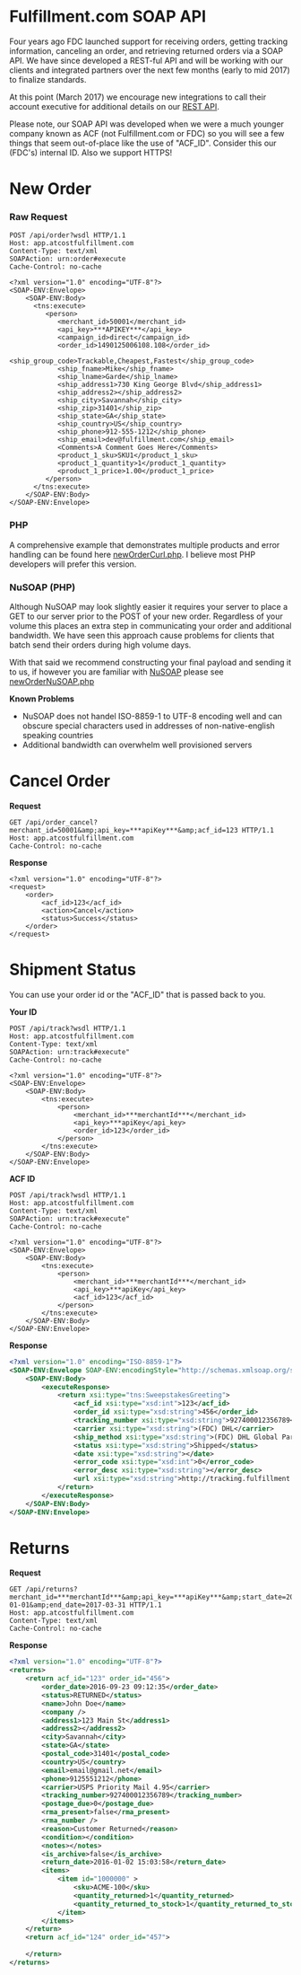 # Fulfillment.com SOAP API

Four years ago FDC launched support for receiving orders, getting tracking information, 
canceling an order, and retrieving returned orders via a SOAP API. We have since
developed a REST-ful API and will be working with our clients and integrated partners
over the next few months (early to mid 2017) to finalize standards.

At this point (March 2017) we encourage new integrations to call their account
executive for additional details on our [REST API](https://api.fulfillment.com/docs/api).

Please note, our SOAP API was developed when we were a much younger company known as ACF 
(not Fulfillment.com or FDC) so you will see a few things that seem out-of-place like the
use of "ACF_ID". Consider this our (FDC's) internal ID. Also we support HTTPS!

# New Order

### Raw Request

```text
POST /api/order?wsdl HTTP/1.1
Host: app.atcostfulfillment.com
Content-Type: text/xml
SOAPAction: urn:order#execute
Cache-Control: no-cache

<?xml version="1.0" encoding="UTF-8"?>
<SOAP-ENV:Envelope>
    <SOAP-ENV:Body>
      <tns:execute>
         <person>
            <merchant_id>50001</merchant_id>
            <api_key>***APIKEY***</api_key>
            <campaign_id>direct</campaign_id>
            <order_id>1490125006108.108</order_id>
            <ship_group_code>Trackable,Cheapest,Fastest</ship_group_code>
            <ship_fname>Mike</ship_fname>
            <ship_lname>Garde</ship_lname>
            <ship_address1>730 King George Blvd</ship_address1>
            <ship_address2></ship_address2>
            <ship_city>Savannah</ship_city>
            <ship_zip>31401</ship_zip>
            <ship_state>GA</ship_state>
            <ship_country>US</ship_country>
            <ship_phone>912-555-1212</ship_phone>
            <ship_email>dev@fulfillment.com</ship_email>
            <Comments>A Comment Goes Here</Comments>
            <product_1_sku>SKU1</product_1_sku>
            <product_1_quantity>1</product_1_quantity>
            <product_1_price>1.00</product_1_price>
         </person>
      </tns:execute>
    </SOAP-ENV:Body>
</SOAP-ENV:Envelope>
```

### PHP

A comprehensive example that demonstrates multiple products and error handling can be found here 
[newOrderCurl.php](https://github.com/fulfillment/soap-integration/blob/master/newOrderCurl.php).
I believe most PHP developers will prefer this version.

### NuSOAP (PHP)

Although NuSOAP may look slightly easier it requires your server to place a GET to our server 
prior to the POST of your new order. Regardless of your volume this places an extra step
in communicating your order and additional bandwidth. We have seen this approach cause
problems for clients that batch send their orders during high volume days.

With that said we recommend constructing your final payload and sending it to us, if 
however you are familiar with [NuSOAP](https://sourceforge.net/projects/nusoap/) 
please see [newOrderNuSOAP.php](https://github.com/fulfillment/soap-integration/blob/master/newOrderNuSOAP.php) 

**Known Problems**

* NuSOAP does not handel ISO-8859-1 to UTF-8 encoding well and can obscure special characters 
used in addresses of non-native-english speaking countries
* Additional bandwidth can overwhelm well provisioned servers

# Cancel Order

**Request**

```text
GET /api/order_cancel?merchant_id=50001&amp;api_key=***apiKey***&amp;acf_id=123 HTTP/1.1
Host: app.atcostfulfillment.com
Cache-Control: no-cache
```

**Response**

```text
<?xml version="1.0" encoding="UTF-8"?>
<request>
    <order>
        <acf_id>123</acf_id>
        <action>Cancel</action>
        <status>Success</status>
    </order>
</request>
```

# Shipment Status

You can use your order id or the "ACF_ID" that is passed back to you.

**Your ID**

```text
POST /api/track?wsdl HTTP/1.1
Host: app.atcostfulfillment.com
Content-Type: text/xml
SOAPAction: urn:track#execute"
Cache-Control: no-cache

<?xml version="1.0" encoding="UTF-8"?>
<SOAP-ENV:Envelope>
    <SOAP-ENV:Body>
        <tns:execute>
            <person>
                <merchant_id>***merchantId***</merchant_id>
                <api_key>***apiKey</api_key>
                <order_id>123</order_id>
            </person>
        </tns:execute>
    </SOAP-ENV:Body>
</SOAP-ENV:Envelope>
```

**ACF ID**

```text
POST /api/track?wsdl HTTP/1.1
Host: app.atcostfulfillment.com
Content-Type: text/xml
SOAPAction: urn:track#execute"
Cache-Control: no-cache

<?xml version="1.0" encoding="UTF-8"?>
<SOAP-ENV:Envelope>
    <SOAP-ENV:Body>
        <tns:execute>
            <person>
                <merchant_id>***merchantId***</merchant_id>
                <api_key>***apiKey</api_key>
                <acf_id>123</acf_id>
            </person>
        </tns:execute>
    </SOAP-ENV:Body>
</SOAP-ENV:Envelope>
```

**Response**

```xml
<?xml version="1.0" encoding="ISO-8859-1"?>
<SOAP-ENV:Envelope SOAP-ENV:encodingStyle="http://schemas.xmlsoap.org/soap/encoding/" xmlns:SOAP-ENV="http://schemas.xmlsoap.org/soap/envelope/" xmlns:xsd="http://www.w3.org/2001/XMLSchema" xmlns:xsi="http://www.w3.org/2001/XMLSchema-instance" xmlns:SOAP-ENC="http://schemas.xmlsoap.org/soap/encoding/" xmlns:tns="urn:track">
    <SOAP-ENV:Body>
        <executeResponse>
            <return xsi:type="tns:SweepstakesGreeting">
                <acf_id xsi:type="xsd:int">123</acf_id>
                <order_id xsi:type="xsd:string">456</order_id>
                <tracking_number xsi:type="xsd:string">927400012356789</tracking_number>
                <carrier xsi:type="xsd:string">(FDC) DHL</carrier>
                <ship_method xsi:type="xsd:string">(FDC) DHL Global Parcel Expedited</ship_method>
                <status xsi:type="xsd:string">Shipped</status>
                <date xsi:type="xsd:string"></date>
                <error_code xsi:type="xsd:int">0</error_code>
                <error_desc xsi:type="xsd:string"></error_desc>
                <url xsi:type="xsd:string">http://tracking.fulfillment.com/927400012356789/</url>
            </return>
        </executeResponse>
    </SOAP-ENV:Body>
</SOAP-ENV:Envelope>
```

# Returns

**Request**

```text
GET /api/returns?merchant_id=***merchantId***&amp;api_key=***apiKey***&amp;start_date=2017-01-01&amp;end_date=2017-03-31 HTTP/1.1
Host: app.atcostfulfillment.com
Content-Type: text/xml
Cache-Control: no-cache
```

**Response**

```xml
<?xml version="1.0" encoding="UTF-8"?>
<returns>
    <return acf_id="123" order_id="456">
        <order_date>2016-09-23 09:12:35</order_date>
        <status>RETURNED</status>
        <name>John Doe</name>
        <company />
        <address1>123 Main St</address1>
        <address2></address2>
        <city>Savannah</city>
        <state>GA</state>
        <postal_code>31401</postal_code>
        <country>US</country>
        <email>email@gmail.net</email>
        <phone>9125551212</phone>
        <carrier>USPS Priority Mail 4.95</carrier>
        <tracking_number>927400012356789</tracking_number>
        <postage_due>0</postage_due>
        <rma_present>false</rma_present>
        <rma_number />
        <reason>Customer Returned</reason>
        <condition></condition>
        <notes></notes>
        <is_archive>false</is_archive>
        <return_date>2016-01-02 15:03:58</return_date>
        <items>
            <item id="1000000" >
                <sku>ACME-100</sku>
                <quantity_returned>1</quantity_returned>
                <quantity_returned_to_stock>1</quantity_returned_to_stock>
            </item>
        </items>
    </return>
    <return acf_id="124" order_id="457">
    
    </return>
</returns>
```
